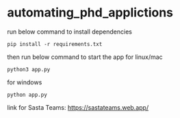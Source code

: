 # automating_phd_applictions

run below command to install dependencies
```
pip install -r requirements.txt
```
then run below command to start the app
for linux/mac
```
python3 app.py
```
for windows
```
python app.py
```
link for Sasta Teams: https://sastateams.web.app/
